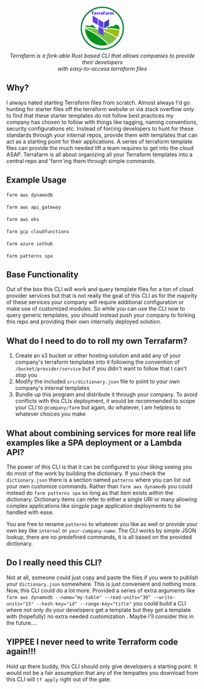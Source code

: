 <p align="center">
  <img src="https://github.com/austinmehmet/terrafarm/blob/master/assets/terrafarm.png" alt="terrafarm-logo" width="120px" height="120px"/>
  <br>
  <i>Terrafarm is a fork-able Rust based CLI that allows companies to provide their developers
    <br> with easy-to-access terraform files</i>
  <br>
</p>


## Why? 
I always hated starting Terraform files from scratch. Almost always I'd go hunting for starter files off the terraform website or via stack overflow only to find that these starter templates do not follow best practices my company has chosen to follow with things like tagging, naming conventions, security configurations etc. Instead of forcing developers to hunt for these standards through your internal repos, provide them with templates that can act as a starting point for their applications. A series of terraform template files can provide the much needed lift a team requires to get into the cloud ASAP. Terrafarm is all about organizing all your Terraform templates into a central repo and 'farm'ing them through simple commands.
 
## Example Usage
```shell
farm aws dynamodb
 
farm aws api_gateway
 
farm aws eks
 
farm gcp cloudfunctions
 
farm azure iothub

farm patterns spa
```
 
## Base Functionality
 
Out of the box this CLI will work and query template files for a ton of cloud provider services but that is not really the goal of this CLI as for the majority of these services your company will require additional configuration or make use of customized modules. So while you can use the CLI now to query generic templates, you should instead push your company to forking this repo and providing their own internally deployed solution.
 
## What do I need to do to roll my own Terrafarm?
1. Create an s3 bucket or other hosting solution and add any of your company's terraform templates into it following the convention of `/bucket/provider/service` but if you didn't want to follow that I can't stop you
2. Modify the included `src/dictionary.json` file to point to your own company's internal templates
3. Bundle up this program and distribute it through your company. To avoid conflicts with this CLIs deployment, it would be recommended to scope your CLI to `@company/farm` but again, do whatever, I am helpless to whatever choices you make
 
## What about combining services for more real life examples like a SPA deployment or a Lambda API?
The power of this CLI is that it can be configured to your liking seeing you do most of the work by building the dictionary. If you check the `dictionary.json` there is a section named `patterns` where you can list out your own customize commands. Rather than `farm aws dynamodb` you could instead do `farm patterns spa` so long as that item exists within the dictionary. Dictionary items can refer to either a single URI or many allowing complex applications like singple page application deployments to be handled with ease.
 
You are free to rename `patterns` to whatever you like as well or provide your own key like `internal` or `your-company-name`. The CLI works by simple JSON lookup, there are no predefined commands, it is all based on the provided dictionary.
 
## Do I really need this CLI?
 
Not at all, someone could just copy and paste the files if you were to publish your `dictionary.json` somewhere. This is just convenient and nothing more. Now, this CLI could do a lot more. Provided a series of extra arguments like `farm aws dynamodb --name="my-table" --read-units="30" --write-units="15" --hash-key="id" --range-key="title"` you could build a CLI where not only do your developers get a template but they get a template with (hopefully) no extra needed customization . Maybe I'll consider this in the future....

## YIPPEE I never need to write Terraform code again!!!

Hold up there buddy, this CLI should only give developers a starting point. It would not be a fair assumption that any of the tempaltes you download from this CLI will `tf apply` right out of the gate. 
